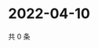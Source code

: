 # 2022-04-10

共 0 条

<!-- BEGIN WEIBO -->
<!-- 最后更新时间 Sun Apr 10 2022 11:20:23 GMT+0800 (China Standard Time) -->

<!-- END WEIBO -->
